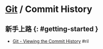 # [Git](git.md) / Commit History

## 新手上路 {: #getting-started }

  - [Git \- Viewing the Commit History](https://git-scm.com/book/en/v2/Git-Basics-Viewing-the-Commit-History) #ril

